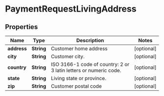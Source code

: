 
# PaymentRequestLivingAddress

## Properties
Name | Type | Description | Notes
------------ | ------------- | ------------- | -------------
**address** | **String** | Customer home address |  [optional]
**city** | **String** | Customer city. |  [optional]
**country** | **String** | ISO 3166-1 code of country: 2 or 3 latin letters or numeric code. |  [optional]
**state** | **String** | Living state or province. |  [optional]
**zip** | **String** | Customer postal code |  [optional]



